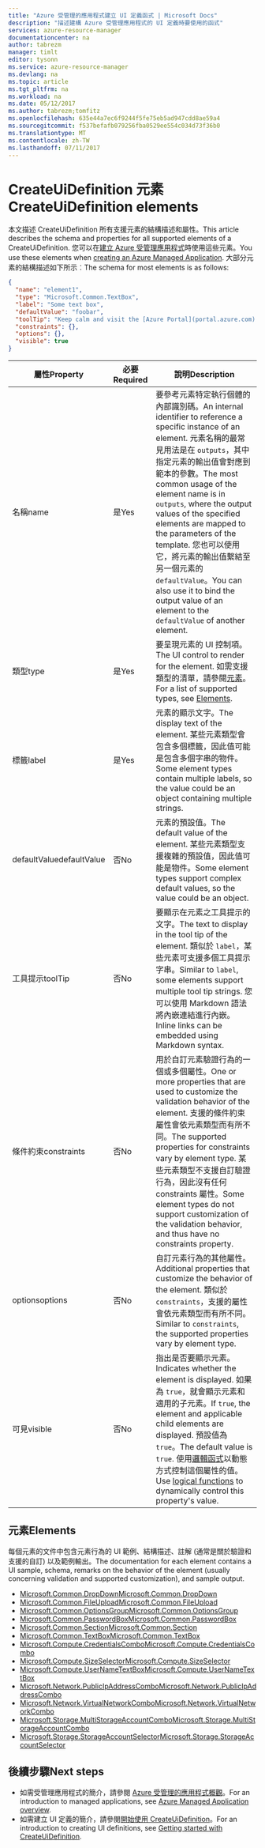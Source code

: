 ```yaml
---
title: "Azure 受管理的應用程式建立 UI 定義函式 | Microsoft Docs"
description: "描述建構 Azure 受管理應用程式的 UI 定義時要使用的函式"
services: azure-resource-manager
documentationcenter: na
author: tabrezm
manager: timlt
editor: tysonn
ms.service: azure-resource-manager
ms.devlang: na
ms.topic: article
ms.tgt_pltfrm: na
ms.workload: na
ms.date: 05/12/2017
ms.author: tabrezm;tomfitz
ms.openlocfilehash: 635e44a7ec6f9244f5fe75eb5ad947cdd8ae59a4
ms.sourcegitcommit: f537befafb079256fba0529ee554c034d73f36b0
ms.translationtype: MT
ms.contentlocale: zh-TW
ms.lasthandoff: 07/11/2017
---
```

# <a name="createuidefinition-elements"></a><span data-ttu-id="a0b49-103">CreateUiDefinition 元素</span><span class="sxs-lookup"><span data-stu-id="a0b49-103">CreateUiDefinition elements</span></span>
<span data-ttu-id="a0b49-104">本文描述 CreateUiDefinition 所有支援元素的結構描述和屬性。</span><span class="sxs-lookup"><span data-stu-id="a0b49-104">This article describes the schema and properties for all supported elements of a CreateUiDefinition.</span></span> <span data-ttu-id="a0b49-105">您可以在[建立 Azure 受管理應用程式](managed-application-publishing.md)時使用這些元素。</span><span class="sxs-lookup"><span data-stu-id="a0b49-105">You use these elements when [creating an Azure Managed Application](managed-application-publishing.md).</span></span> <span data-ttu-id="a0b49-106">大部分元素的結構描述如下所示︰</span><span class="sxs-lookup"><span data-stu-id="a0b49-106">The schema for most elements is as follows:</span></span>

```json
{
  "name": "element1",
  "type": "Microsoft.Common.TextBox",
  "label": "Some text box",
  "defaultValue": "foobar",
  "toolTip": "Keep calm and visit the [Azure Portal](portal.azure.com).",
  "constraints": {},
  "options": {},
  "visible": true
}
```
| <span data-ttu-id="a0b49-107">屬性</span><span class="sxs-lookup"><span data-stu-id="a0b49-107">Property</span></span> | <span data-ttu-id="a0b49-108">必要</span><span class="sxs-lookup"><span data-stu-id="a0b49-108">Required</span></span> | <span data-ttu-id="a0b49-109">說明</span><span class="sxs-lookup"><span data-stu-id="a0b49-109">Description</span></span> |
| -------- | -------- | ----------- |
| <span data-ttu-id="a0b49-110">名稱</span><span class="sxs-lookup"><span data-stu-id="a0b49-110">name</span></span> | <span data-ttu-id="a0b49-111">是</span><span class="sxs-lookup"><span data-stu-id="a0b49-111">Yes</span></span> | <span data-ttu-id="a0b49-112">要參考元素特定執行個體的內部識別碼。</span><span class="sxs-lookup"><span data-stu-id="a0b49-112">An internal identifier to reference a specific instance of an element.</span></span> <span data-ttu-id="a0b49-113">元素名稱的最常見用法是在 `outputs`，其中指定元素的輸出值會對應到範本的參數。</span><span class="sxs-lookup"><span data-stu-id="a0b49-113">The most common usage of the element name is in `outputs`, where the output values of the specified elements are mapped to the parameters of the template.</span></span> <span data-ttu-id="a0b49-114">您也可以使用它，將元素的輸出值繫結至另一個元素的 `defaultValue`。</span><span class="sxs-lookup"><span data-stu-id="a0b49-114">You can also use it to bind the output value of an element to the `defaultValue` of another element.</span></span> |
| <span data-ttu-id="a0b49-115">類型</span><span class="sxs-lookup"><span data-stu-id="a0b49-115">type</span></span> | <span data-ttu-id="a0b49-116">是</span><span class="sxs-lookup"><span data-stu-id="a0b49-116">Yes</span></span> | <span data-ttu-id="a0b49-117">要呈現元素的 UI 控制項。</span><span class="sxs-lookup"><span data-stu-id="a0b49-117">The UI control to render for the element.</span></span> <span data-ttu-id="a0b49-118">如需支援類型的清單，請參閱[元素](#elements)。</span><span class="sxs-lookup"><span data-stu-id="a0b49-118">For a list of supported types, see [Elements](#elements).</span></span> |
| <span data-ttu-id="a0b49-119">標籤</span><span class="sxs-lookup"><span data-stu-id="a0b49-119">label</span></span> | <span data-ttu-id="a0b49-120">是</span><span class="sxs-lookup"><span data-stu-id="a0b49-120">Yes</span></span> | <span data-ttu-id="a0b49-121">元素的顯示文字。</span><span class="sxs-lookup"><span data-stu-id="a0b49-121">The display text of the element.</span></span> <span data-ttu-id="a0b49-122">某些元素類型會包含多個標籤，因此值可能是包含多個字串的物件。</span><span class="sxs-lookup"><span data-stu-id="a0b49-122">Some element types contain multiple labels, so the value could be an object containing multiple strings.</span></span> |
| <span data-ttu-id="a0b49-123">defaultValue</span><span class="sxs-lookup"><span data-stu-id="a0b49-123">defaultValue</span></span> | <span data-ttu-id="a0b49-124">否</span><span class="sxs-lookup"><span data-stu-id="a0b49-124">No</span></span> | <span data-ttu-id="a0b49-125">元素的預設值。</span><span class="sxs-lookup"><span data-stu-id="a0b49-125">The default value of the element.</span></span> <span data-ttu-id="a0b49-126">某些元素類型支援複雜的預設值，因此值可能是物件。</span><span class="sxs-lookup"><span data-stu-id="a0b49-126">Some element types support complex default values, so the value could be an object.</span></span> |
| <span data-ttu-id="a0b49-127">工具提示</span><span class="sxs-lookup"><span data-stu-id="a0b49-127">toolTip</span></span> | <span data-ttu-id="a0b49-128">否</span><span class="sxs-lookup"><span data-stu-id="a0b49-128">No</span></span> | <span data-ttu-id="a0b49-129">要顯示在元素之工具提示的文字。</span><span class="sxs-lookup"><span data-stu-id="a0b49-129">The text to display in the tool tip of the element.</span></span> <span data-ttu-id="a0b49-130">類似於 `label`，某些元素可支援多個工具提示字串。</span><span class="sxs-lookup"><span data-stu-id="a0b49-130">Similar to `label`, some elements support multiple tool tip strings.</span></span> <span data-ttu-id="a0b49-131">您可以使用 Markdown 語法將內嵌連結進行內嵌。</span><span class="sxs-lookup"><span data-stu-id="a0b49-131">Inline links can be embedded using Markdown syntax.</span></span>
| <span data-ttu-id="a0b49-132">條件約束</span><span class="sxs-lookup"><span data-stu-id="a0b49-132">constraints</span></span> | <span data-ttu-id="a0b49-133">否</span><span class="sxs-lookup"><span data-stu-id="a0b49-133">No</span></span> | <span data-ttu-id="a0b49-134">用於自訂元素驗證行為的一個或多個屬性。</span><span class="sxs-lookup"><span data-stu-id="a0b49-134">One or more properties that are used to customize the validation behavior of the element.</span></span> <span data-ttu-id="a0b49-135">支援的條件約束屬性會依元素類型而有所不同。</span><span class="sxs-lookup"><span data-stu-id="a0b49-135">The supported properties for constraints vary by element type.</span></span> <span data-ttu-id="a0b49-136">某些元素類型不支援自訂驗證行為，因此沒有任何 constraints 屬性。</span><span class="sxs-lookup"><span data-stu-id="a0b49-136">Some element types do not support customization of the validation behavior, and thus have no constraints property.</span></span> |
| <span data-ttu-id="a0b49-137">options</span><span class="sxs-lookup"><span data-stu-id="a0b49-137">options</span></span> | <span data-ttu-id="a0b49-138">否</span><span class="sxs-lookup"><span data-stu-id="a0b49-138">No</span></span> | <span data-ttu-id="a0b49-139">自訂元素行為的其他屬性。</span><span class="sxs-lookup"><span data-stu-id="a0b49-139">Additional properties that customize the behavior of the element.</span></span> <span data-ttu-id="a0b49-140">類似於 `constraints`，支援的屬性會依元素類型而有所不同。</span><span class="sxs-lookup"><span data-stu-id="a0b49-140">Similar to `constraints`, the supported properties vary by element type.</span></span> |
| <span data-ttu-id="a0b49-141">可見</span><span class="sxs-lookup"><span data-stu-id="a0b49-141">visible</span></span> | <span data-ttu-id="a0b49-142">否</span><span class="sxs-lookup"><span data-stu-id="a0b49-142">No</span></span> | <span data-ttu-id="a0b49-143">指出是否要顯示元素。</span><span class="sxs-lookup"><span data-stu-id="a0b49-143">Indicates whether the element is displayed.</span></span> <span data-ttu-id="a0b49-144">如果為 `true`，就會顯示元素和適用的子元素。</span><span class="sxs-lookup"><span data-stu-id="a0b49-144">If `true`, the element and applicable child elements are displayed.</span></span> <span data-ttu-id="a0b49-145">預設值為 `true`。</span><span class="sxs-lookup"><span data-stu-id="a0b49-145">The default value is `true`.</span></span> <span data-ttu-id="a0b49-146">使用[邏輯函式](managed-application-createuidefinition-functions.md#logical-functions)以動態方式控制這個屬性的值。</span><span class="sxs-lookup"><span data-stu-id="a0b49-146">Use [logical functions](managed-application-createuidefinition-functions.md#logical-functions) to dynamically control this property's value.</span></span>

## <a name="elements"></a><span data-ttu-id="a0b49-147">元素</span><span class="sxs-lookup"><span data-stu-id="a0b49-147">Elements</span></span>

<span data-ttu-id="a0b49-148">每個元素的文件中包含元素行為的 UI 範例、結構描述、註解 (通常是關於驗證和支援的自訂) 以及範例輸出。</span><span class="sxs-lookup"><span data-stu-id="a0b49-148">The documentation for each element contains a UI sample, schema, remarks on the behavior of the element (usually concerning validation and supported customization), and sample output.</span></span>

- [<span data-ttu-id="a0b49-149">Microsoft.Common.DropDown</span><span class="sxs-lookup"><span data-stu-id="a0b49-149">Microsoft.Common.DropDown</span></span>](managed-application-microsoft-common-dropdown.md)
- [<span data-ttu-id="a0b49-150">Microsoft.Common.FileUpload</span><span class="sxs-lookup"><span data-stu-id="a0b49-150">Microsoft.Common.FileUpload</span></span>](managed-application-microsoft-common-fileupload.md)
- [<span data-ttu-id="a0b49-151">Microsoft.Common.OptionsGroup</span><span class="sxs-lookup"><span data-stu-id="a0b49-151">Microsoft.Common.OptionsGroup</span></span>](managed-application-microsoft-common-optionsgroup.md)
- [<span data-ttu-id="a0b49-152">Microsoft.Common.PasswordBox</span><span class="sxs-lookup"><span data-stu-id="a0b49-152">Microsoft.Common.PasswordBox</span></span>](managed-application-microsoft-common-passwordbox.md)
- [<span data-ttu-id="a0b49-153">Microsoft.Common.Section</span><span class="sxs-lookup"><span data-stu-id="a0b49-153">Microsoft.Common.Section</span></span>](managed-application-microsoft-common-section.md)
- [<span data-ttu-id="a0b49-154">Microsoft.Common.TextBox</span><span class="sxs-lookup"><span data-stu-id="a0b49-154">Microsoft.Common.TextBox</span></span>](managed-application-microsoft-common-textbox.md)
- [<span data-ttu-id="a0b49-155">Microsoft.Compute.CredentialsCombo</span><span class="sxs-lookup"><span data-stu-id="a0b49-155">Microsoft.Compute.CredentialsCombo</span></span>](managed-application-microsoft-compute-credentialscombo.md)
- [<span data-ttu-id="a0b49-156">Microsoft.Compute.SizeSelector</span><span class="sxs-lookup"><span data-stu-id="a0b49-156">Microsoft.Compute.SizeSelector</span></span>](managed-application-microsoft-compute-sizeselector.md)
- [<span data-ttu-id="a0b49-157">Microsoft.Compute.UserNameTextBox</span><span class="sxs-lookup"><span data-stu-id="a0b49-157">Microsoft.Compute.UserNameTextBox</span></span>](managed-application-microsoft-compute-usernametextbox.md)
- [<span data-ttu-id="a0b49-158">Microsoft.Network.PublicIpAddressCombo</span><span class="sxs-lookup"><span data-stu-id="a0b49-158">Microsoft.Network.PublicIpAddressCombo</span></span>](managed-application-microsoft-network-publicipaddresscombo.md)
- [<span data-ttu-id="a0b49-159">Microsoft.Network.VirtualNetworkCombo</span><span class="sxs-lookup"><span data-stu-id="a0b49-159">Microsoft.Network.VirtualNetworkCombo</span></span>](managed-application-microsoft-network-virtualnetworkcombo.md)
- [<span data-ttu-id="a0b49-160">Microsoft.Storage.MultiStorageAccountCombo</span><span class="sxs-lookup"><span data-stu-id="a0b49-160">Microsoft.Storage.MultiStorageAccountCombo</span></span>](managed-application-microsoft-storage-multistorageaccountcombo.md)
- [<span data-ttu-id="a0b49-161">Microsoft.Storage.StorageAccountSelector</span><span class="sxs-lookup"><span data-stu-id="a0b49-161">Microsoft.Storage.StorageAccountSelector</span></span>](managed-application-microsoft-storage-storageaccountselector.md)

## <a name="next-steps"></a><span data-ttu-id="a0b49-162">後續步驟</span><span class="sxs-lookup"><span data-stu-id="a0b49-162">Next steps</span></span>
* <span data-ttu-id="a0b49-163">如需受管理應用程式的簡介，請參閱 [Azure 受管理的應用程式概觀](managed-application-overview.md)。</span><span class="sxs-lookup"><span data-stu-id="a0b49-163">For an introduction to managed applications, see [Azure Managed Application overview](managed-application-overview.md).</span></span>
* <span data-ttu-id="a0b49-164">如需建立 UI 定義的簡介，請參閱[開始使用 CreateUiDefinition](managed-application-createuidefinition-overview.md)。</span><span class="sxs-lookup"><span data-stu-id="a0b49-164">For an introduction to creating UI definitions, see [Getting started with CreateUiDefinition](managed-application-createuidefinition-overview.md).</span></span>
